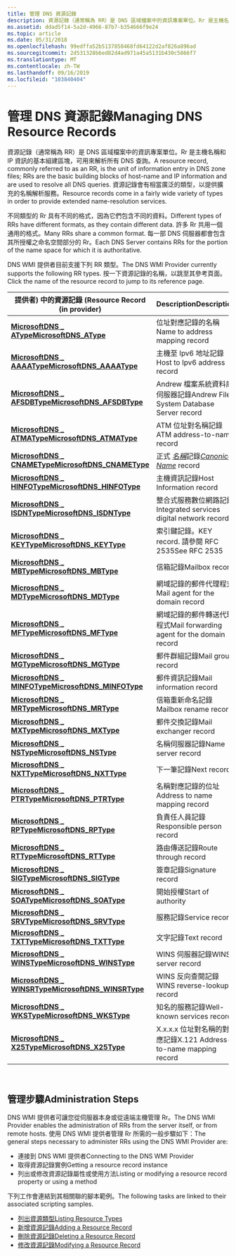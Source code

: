 ```yaml
---
title: 管理 DNS 資源記錄
description: 資源記錄（通常稱為 RR）是 DNS 區域檔案中的資訊專案單位。Rr 是主機名稱和 IP 資訊的基本組建區塊，可用來解析所有 DNS 查詢。
ms.assetid: ddad5f14-5a2d-4966-87b7-b354666f9e24
ms.topic: article
ms.date: 05/31/2018
ms.openlocfilehash: 99edffa52b5137858468fd64122d2af826a896ad
ms.sourcegitcommit: 2d531328b6ed82d4ad971a45a5131b430c5866f7
ms.translationtype: MT
ms.contentlocale: zh-TW
ms.lasthandoff: 09/16/2019
ms.locfileid: "103840404"
---
```

# <a name="managing-dns-resource-records"></a><span data-ttu-id="f9d06-103">管理 DNS 資源記錄</span><span class="sxs-lookup"><span data-stu-id="f9d06-103">Managing DNS Resource Records</span></span>

<span data-ttu-id="f9d06-104">資源記錄（通常稱為 RR）是 DNS 區域檔案中的資訊專案單位。Rr 是主機名稱和 IP 資訊的基本組建區塊，可用來解析所有 DNS 查詢。</span><span class="sxs-lookup"><span data-stu-id="f9d06-104">A resource record, commonly referred to as an RR, is the unit of information entry in DNS zone files; RRs are the basic building blocks of host-name and IP information and are used to resolve all DNS queries.</span></span> <span data-ttu-id="f9d06-105">資源記錄會有相當廣泛的類型，以提供擴充的名稱解析服務。</span><span class="sxs-lookup"><span data-stu-id="f9d06-105">Resource records come in a fairly wide variety of types in order to provide extended name-resolution services.</span></span>

<span data-ttu-id="f9d06-106">不同類型的 Rr 具有不同的格式，因為它們包含不同的資料。</span><span class="sxs-lookup"><span data-stu-id="f9d06-106">Different types of RRs have different formats, as they contain different data.</span></span> <span data-ttu-id="f9d06-107">許多 Rr 共用一個通用的格式。</span><span class="sxs-lookup"><span data-stu-id="f9d06-107">Many RRs share a common format.</span></span> <span data-ttu-id="f9d06-108">每一部 DNS 伺服器都會包含其所授權之命名空間部分的 Rr。</span><span class="sxs-lookup"><span data-stu-id="f9d06-108">Each DNS Server contains RRs for the portion of the name space for which it is authoritative.</span></span>

<span data-ttu-id="f9d06-109">DNS WMI 提供者目前支援下列 RR 類型。</span><span class="sxs-lookup"><span data-stu-id="f9d06-109">The DNS WMI Provider currently supports the following RR types.</span></span> <span data-ttu-id="f9d06-110">按一下資源記錄的名稱，以跳至其參考頁面。</span><span class="sxs-lookup"><span data-stu-id="f9d06-110">Click the name of the resource record to jump to its reference page.</span></span>



| <span data-ttu-id="f9d06-111">提供者) 中的資源記錄 (</span><span class="sxs-lookup"><span data-stu-id="f9d06-111">Resource Record (in provider)</span></span>                             | <span data-ttu-id="f9d06-112">Description</span><span class="sxs-lookup"><span data-stu-id="f9d06-112">Description</span></span>                                                  |
|-----------------------------------------------------------|--------------------------------------------------------------|
| [<span data-ttu-id="f9d06-113">**MicrosoftDNS \_ AType**</span><span class="sxs-lookup"><span data-stu-id="f9d06-113">**MicrosoftDNS\_AType**</span></span>](microsoftdns-atype.md)         | <span data-ttu-id="f9d06-114">位址對應記錄的名稱</span><span class="sxs-lookup"><span data-stu-id="f9d06-114">Name to address mapping record</span></span>                               |
| [<span data-ttu-id="f9d06-115">**MicrosoftDNS \_ AAAAType**</span><span class="sxs-lookup"><span data-stu-id="f9d06-115">**MicrosoftDNS\_AAAAType**</span></span>](microsoftdns-aaaatype.md)   | <span data-ttu-id="f9d06-116">主機至 Ipv6 地址記錄</span><span class="sxs-lookup"><span data-stu-id="f9d06-116">Host to Ipv6 address record</span></span>                                  |
| [<span data-ttu-id="f9d06-117">**MicrosoftDNS \_ AFSDBType**</span><span class="sxs-lookup"><span data-stu-id="f9d06-117">**MicrosoftDNS\_AFSDBType**</span></span>](microsoftdns-afsdbtype.md) | <span data-ttu-id="f9d06-118">Andrew 檔案系統資料庫伺服器記錄</span><span class="sxs-lookup"><span data-stu-id="f9d06-118">Andrew File System Database Server record</span></span>                    |
| [<span data-ttu-id="f9d06-119">**MicrosoftDNS \_ ATMAType**</span><span class="sxs-lookup"><span data-stu-id="f9d06-119">**MicrosoftDNS\_ATMAType**</span></span>](microsoftdns-atmatype.md)   | <span data-ttu-id="f9d06-120">ATM 位址對名稱記錄</span><span class="sxs-lookup"><span data-stu-id="f9d06-120">ATM address-to-name record</span></span>                                   |
| [<span data-ttu-id="f9d06-121">**MicrosoftDNS \_ CNAMEType**</span><span class="sxs-lookup"><span data-stu-id="f9d06-121">**MicrosoftDNS\_CNAMEType**</span></span>](microsoftdns-cnametype.md) | <span data-ttu-id="f9d06-122">正式 [*名稱*](c-gly.md)記錄</span><span class="sxs-lookup"><span data-stu-id="f9d06-122">[*Canonical Name*](c-gly.md) record</span></span> |
| [<span data-ttu-id="f9d06-123">**MicrosoftDNS \_ HINFOType**</span><span class="sxs-lookup"><span data-stu-id="f9d06-123">**MicrosoftDNS\_HINFOType**</span></span>](microsoftdns-hinfotype.md) | <span data-ttu-id="f9d06-124">主機資訊記錄</span><span class="sxs-lookup"><span data-stu-id="f9d06-124">Host Information record</span></span>                                      |
| [<span data-ttu-id="f9d06-125">**MicrosoftDNS \_ ISDNType**</span><span class="sxs-lookup"><span data-stu-id="f9d06-125">**MicrosoftDNS\_ISDNType**</span></span>](microsoftdns-isdntype.md)   | <span data-ttu-id="f9d06-126">整合式服務數位網路記錄</span><span class="sxs-lookup"><span data-stu-id="f9d06-126">Integrated services digital network record</span></span>                   |
| [<span data-ttu-id="f9d06-127">**MicrosoftDNS \_ KEYType**</span><span class="sxs-lookup"><span data-stu-id="f9d06-127">**MicrosoftDNS\_KEYType**</span></span>](microsoftdns-keytype.md)     | <span data-ttu-id="f9d06-128">索引鍵記錄。</span><span class="sxs-lookup"><span data-stu-id="f9d06-128">KEY record.</span></span> <span data-ttu-id="f9d06-129">請參閱 RFC 2535</span><span class="sxs-lookup"><span data-stu-id="f9d06-129">See RFC 2535</span></span>                                     |
| [<span data-ttu-id="f9d06-130">**MicrosoftDNS \_ MBType**</span><span class="sxs-lookup"><span data-stu-id="f9d06-130">**MicrosoftDNS\_MBType**</span></span>](microsoftdns-mbtype.md)       | <span data-ttu-id="f9d06-131">信箱記錄</span><span class="sxs-lookup"><span data-stu-id="f9d06-131">Mailbox record</span></span>                                               |
| [<span data-ttu-id="f9d06-132">**MicrosoftDNS \_ MDType**</span><span class="sxs-lookup"><span data-stu-id="f9d06-132">**MicrosoftDNS\_MDType**</span></span>](microsoftdns-mdtype.md)       | <span data-ttu-id="f9d06-133">網域記錄的郵件代理程式</span><span class="sxs-lookup"><span data-stu-id="f9d06-133">Mail agent for the domain record</span></span>                             |
| [<span data-ttu-id="f9d06-134">**MicrosoftDNS \_ MFType**</span><span class="sxs-lookup"><span data-stu-id="f9d06-134">**MicrosoftDNS\_MFType**</span></span>](microsoftdns-mftype.md)       | <span data-ttu-id="f9d06-135">網域記錄的郵件轉送代理程式</span><span class="sxs-lookup"><span data-stu-id="f9d06-135">Mail forwarding agent for the domain record</span></span>                  |
| [<span data-ttu-id="f9d06-136">**MicrosoftDNS \_ MGType**</span><span class="sxs-lookup"><span data-stu-id="f9d06-136">**MicrosoftDNS\_MGType**</span></span>](microsoftdns-mgtype.md)       | <span data-ttu-id="f9d06-137">郵件群組記錄</span><span class="sxs-lookup"><span data-stu-id="f9d06-137">Mail group record</span></span>                                            |
| [<span data-ttu-id="f9d06-138">**MicrosoftDNS \_ MINFOType**</span><span class="sxs-lookup"><span data-stu-id="f9d06-138">**MicrosoftDNS\_MINFOType**</span></span>](microsoftdns-minfotype.md) | <span data-ttu-id="f9d06-139">郵件資訊記錄</span><span class="sxs-lookup"><span data-stu-id="f9d06-139">Mail information record</span></span>                                      |
| [<span data-ttu-id="f9d06-140">**MicrosoftDNS \_ MRType**</span><span class="sxs-lookup"><span data-stu-id="f9d06-140">**MicrosoftDNS\_MRType**</span></span>](microsoftdns-mrtype.md)       | <span data-ttu-id="f9d06-141">信箱重新命名記錄</span><span class="sxs-lookup"><span data-stu-id="f9d06-141">Mailbox rename record</span></span>                                        |
| [<span data-ttu-id="f9d06-142">**MicrosoftDNS \_ MXType**</span><span class="sxs-lookup"><span data-stu-id="f9d06-142">**MicrosoftDNS\_MXType**</span></span>](microsoftdns-mxtype.md)       | <span data-ttu-id="f9d06-143">郵件交換記錄</span><span class="sxs-lookup"><span data-stu-id="f9d06-143">Mail exchanger record</span></span>                                        |
| [<span data-ttu-id="f9d06-144">**MicrosoftDNS \_ NSType**</span><span class="sxs-lookup"><span data-stu-id="f9d06-144">**MicrosoftDNS\_NSType**</span></span>](microsoftdns-nstype.md)       | <span data-ttu-id="f9d06-145">名稱伺服器記錄</span><span class="sxs-lookup"><span data-stu-id="f9d06-145">Name server record</span></span>                                           |
| [<span data-ttu-id="f9d06-146">**MicrosoftDNS \_ NXTType**</span><span class="sxs-lookup"><span data-stu-id="f9d06-146">**MicrosoftDNS\_NXTType**</span></span>](microsoftdns-nxttype.md)     | <span data-ttu-id="f9d06-147">下一筆記錄</span><span class="sxs-lookup"><span data-stu-id="f9d06-147">Next record</span></span>                                                  |
| [<span data-ttu-id="f9d06-148">**MicrosoftDNS \_ PTRType**</span><span class="sxs-lookup"><span data-stu-id="f9d06-148">**MicrosoftDNS\_PTRType**</span></span>](microsoftdns-ptrtype.md)     | <span data-ttu-id="f9d06-149">名稱對應記錄的位址</span><span class="sxs-lookup"><span data-stu-id="f9d06-149">Address to name mapping record</span></span>                               |
| [<span data-ttu-id="f9d06-150">**MicrosoftDNS \_ RPType**</span><span class="sxs-lookup"><span data-stu-id="f9d06-150">**MicrosoftDNS\_RPType**</span></span>](microsoftdns-rptype.md)       | <span data-ttu-id="f9d06-151">負責任人員記錄</span><span class="sxs-lookup"><span data-stu-id="f9d06-151">Responsible person record</span></span>                                    |
| [<span data-ttu-id="f9d06-152">**MicrosoftDNS \_ RTType**</span><span class="sxs-lookup"><span data-stu-id="f9d06-152">**MicrosoftDNS\_RTType**</span></span>](microsoftdns-rttype.md)       | <span data-ttu-id="f9d06-153">路由傳送記錄</span><span class="sxs-lookup"><span data-stu-id="f9d06-153">Route through record</span></span>                                         |
| [<span data-ttu-id="f9d06-154">**MicrosoftDNS \_ SIGType**</span><span class="sxs-lookup"><span data-stu-id="f9d06-154">**MicrosoftDNS\_SIGType**</span></span>](microsoftdns-sigtype.md)     | <span data-ttu-id="f9d06-155">簽章記錄</span><span class="sxs-lookup"><span data-stu-id="f9d06-155">Signature record</span></span>                                             |
| [<span data-ttu-id="f9d06-156">**MicrosoftDNS \_ SOAType**</span><span class="sxs-lookup"><span data-stu-id="f9d06-156">**MicrosoftDNS\_SOAType**</span></span>](microsoftdns-soatype.md)     | <span data-ttu-id="f9d06-157">開始授權</span><span class="sxs-lookup"><span data-stu-id="f9d06-157">Start of authority</span></span>                                           |
| [<span data-ttu-id="f9d06-158">**MicrosoftDNS \_ SRVType**</span><span class="sxs-lookup"><span data-stu-id="f9d06-158">**MicrosoftDNS\_SRVType**</span></span>](microsoftdns-srvtype.md)     | <span data-ttu-id="f9d06-159">服務記錄</span><span class="sxs-lookup"><span data-stu-id="f9d06-159">Service record</span></span>                                               |
| [<span data-ttu-id="f9d06-160">**MicrosoftDNS \_ TXTType**</span><span class="sxs-lookup"><span data-stu-id="f9d06-160">**MicrosoftDNS\_TXTType**</span></span>](microsoftdns-txttype.md)     | <span data-ttu-id="f9d06-161">文字記錄</span><span class="sxs-lookup"><span data-stu-id="f9d06-161">Text record</span></span>                                                  |
| [<span data-ttu-id="f9d06-162">**MicrosoftDNS \_ WINSType**</span><span class="sxs-lookup"><span data-stu-id="f9d06-162">**MicrosoftDNS\_WINSType**</span></span>](microsoftdns-winstype.md)   | <span data-ttu-id="f9d06-163">WINS 伺服器記錄</span><span class="sxs-lookup"><span data-stu-id="f9d06-163">WINS server record</span></span>                                           |
| [<span data-ttu-id="f9d06-164">**MicrosoftDNS \_ WINSRType**</span><span class="sxs-lookup"><span data-stu-id="f9d06-164">**MicrosoftDNS\_WINSRType**</span></span>](microsoftdns-winsrtype.md) | <span data-ttu-id="f9d06-165">WINS 反向查閱記錄</span><span class="sxs-lookup"><span data-stu-id="f9d06-165">WINS reverse-lookup record</span></span>                                   |
| [<span data-ttu-id="f9d06-166">**MicrosoftDNS \_ WKSType**</span><span class="sxs-lookup"><span data-stu-id="f9d06-166">**MicrosoftDNS\_WKSType**</span></span>](microsoftdns-wkstype.md)     | <span data-ttu-id="f9d06-167">知名的服務記錄</span><span class="sxs-lookup"><span data-stu-id="f9d06-167">Well-known services record</span></span>                                   |
| [<span data-ttu-id="f9d06-168">**MicrosoftDNS \_ X25Type**</span><span class="sxs-lookup"><span data-stu-id="f9d06-168">**MicrosoftDNS\_X25Type**</span></span>](microsoftdns-x25type.md)     | <span data-ttu-id="f9d06-169">X.x.x.x 位址對名稱的對應記錄</span><span class="sxs-lookup"><span data-stu-id="f9d06-169">X.121 Address-to-name mapping record</span></span>                         |



 

## <a name="administration-steps"></a><span data-ttu-id="f9d06-170">管理步驟</span><span class="sxs-lookup"><span data-stu-id="f9d06-170">Administration Steps</span></span>

<span data-ttu-id="f9d06-171">DNS WMI 提供者可讓您從伺服器本身或從遠端主機管理 Rr。</span><span class="sxs-lookup"><span data-stu-id="f9d06-171">The DNS WMI Provider enables the administration of RRs from the server itself, or from remote hosts.</span></span> <span data-ttu-id="f9d06-172">使用 DNS WMI 提供者管理 Rr 所需的一般步驟如下：</span><span class="sxs-lookup"><span data-stu-id="f9d06-172">The general steps necessary to administer RRs using the DNS WMI Provider are:</span></span>

-   <span data-ttu-id="f9d06-173">連接到 DNS WMI 提供者</span><span class="sxs-lookup"><span data-stu-id="f9d06-173">Connecting to the DNS WMI Provider</span></span>
-   <span data-ttu-id="f9d06-174">取得資源記錄實例</span><span class="sxs-lookup"><span data-stu-id="f9d06-174">Getting a resource record instance</span></span>
-   <span data-ttu-id="f9d06-175">列出或修改資源記錄屬性或使用方法</span><span class="sxs-lookup"><span data-stu-id="f9d06-175">Listing or modifying a resource record property or using a method</span></span>

<span data-ttu-id="f9d06-176">下列工作會連結到其相關聯的腳本範例。</span><span class="sxs-lookup"><span data-stu-id="f9d06-176">The following tasks are linked to their associated scripting samples.</span></span>

-   [<span data-ttu-id="f9d06-177">列出資源類型</span><span class="sxs-lookup"><span data-stu-id="f9d06-177">Listing Resource Types</span></span>](dns-wmi-provider-samples-managing-dns-resource-records.md)
-   [<span data-ttu-id="f9d06-178">新增資源記錄</span><span class="sxs-lookup"><span data-stu-id="f9d06-178">Adding a Resource Record</span></span>](dns-wmi-provider-samples-managing-dns-resource-records.md)
-   [<span data-ttu-id="f9d06-179">刪除資源記錄</span><span class="sxs-lookup"><span data-stu-id="f9d06-179">Deleting a Resource Record</span></span>](dns-wmi-provider-samples-managing-dns-resource-records.md)
-   [<span data-ttu-id="f9d06-180">修改資源記錄</span><span class="sxs-lookup"><span data-stu-id="f9d06-180">Modifying a Resource Record</span></span>](dns-wmi-provider-samples-managing-dns-resource-records.md)

 

 




